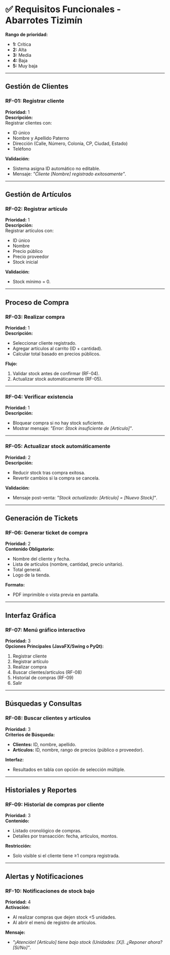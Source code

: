 # ✅ Requisitos Funcionales - Abarrotes Tizimín  
**Rango de prioridad:**  
- **1:** Crítica  
- **2:** Alta  
- **3:** Media  
- **4:** Baja  
- **5:** Muy baja  

---

## Gestión de Clientes  

### RF-01: Registrar cliente  
**Prioridad:** 1  
**Descripción:**  
Registrar clientes con:  
- ID único  
- Nombre y Apellido Paterno  
- Dirección (Calle, Número, Colonia, CP, Ciudad, Estado)  
- Teléfono  

**Validación:**  
- Sistema asigna ID automático no editable.  
- Mensaje: *"Cliente [Nombre] registrado exitosamente"*.  

---

## Gestión de Artículos  

### RF-02: Registrar artículo  
**Prioridad:** 1  
**Descripción:**  
Registrar artículos con:  
- ID único  
- Nombre  
- Precio público  
- Precio proveedor  
- Stock inicial  

**Validación:**  
- Stock mínimo = 0.  

---

## Proceso de Compra  

### RF-03: Realizar compra  
**Prioridad:** 1  
**Descripción:**  
- Seleccionar cliente registrado.  
- Agregar artículos al carrito (ID + cantidad).  
- Calcular total basado en precios públicos.  

**Flujo:**  
1. Validar stock antes de confirmar (RF-04).  
2. Actualizar stock automáticamente (RF-05).  

---

### RF-04: Verificar existencia  
**Prioridad:** 1  
**Descripción:**  
- Bloquear compra si no hay stock suficiente.  
- Mostrar mensaje: *"Error: Stock insuficiente de [Artículo]"*.  

---

### RF-05: Actualizar stock automáticamente  
**Prioridad:** 2  
**Descripción:**  
- Reducir stock tras compra exitosa.  
- Revertir cambios si la compra se cancela.  

**Validación:**  
- Mensaje post-venta: *"Stock actualizado: [Artículo] = [Nuevo Stock]"*.  

---

## Generación de Tickets  

### RF-06: Generar ticket de compra  
**Prioridad:** 2  
**Contenido Obligatorio:**  
- Nombre del cliente y fecha.  
- Lista de artículos (nombre, cantidad, precio unitario).  
- Total general.  
- Logo de la tienda.  

**Formato:**  
- PDF imprimible o vista previa en pantalla.  

---

## Interfaz Gráfica  

### RF-07: Menú gráfico interactivo  
**Prioridad:** 3  
**Opciones Principales (JavaFX/Swing o PyQt):**  
1. Registrar cliente  
2. Registrar artículo  
3. Realizar compra  
4. Buscar clientes/artículos (RF-08)  
5. Historial de compras (RF-09)  
6. Salir  

---

## Búsquedas y Consultas  

### RF-08: Buscar clientes y artículos  
**Prioridad:** 3  
**Criterios de Búsqueda:**  
- **Clientes:** ID, nombre, apellido.  
- **Artículos:** ID, nombre, rango de precios (público o proveedor).  

**Interfaz:**  
- Resultados en tabla con opción de selección múltiple.  

---

## Historiales y Reportes  

### RF-09: Historial de compras por cliente  
**Prioridad:** 3  
**Contenido:**  
- Listado cronológico de compras.  
- Detalles por transacción: fecha, artículos, montos.  

**Restricción:**  
- Solo visible si el cliente tiene ≥1 compra registrada.  

---

## Alertas y Notificaciones  

### RF-10: Notificaciones de stock bajo  
**Prioridad:** 4  
**Activación:**  
- Al realizar compras que dejen stock <5 unidades.  
- Al abrir el menú de registro de artículos.  

**Mensaje:**  
- *"¡Atención! [Artículo] tiene bajo stock (Unidades: [X]). ¿Reponer ahora? [Sí/No]"*.  
